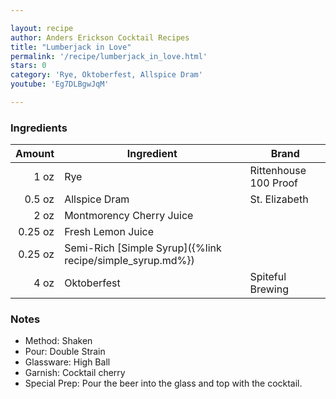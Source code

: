 ```yaml
---

layout: recipe
author: Anders Erickson Cocktail Recipes
title: "Lumberjack in Love"
permalink: '/recipe/lumberjack_in_love.html'
stars: 0
category: 'Rye, Oktoberfest, Allspice Dram'
youtube: 'Eg7DLBgwJqM'

---
```


### Ingredients

| Amount  | Ingredient               | Brand                    |
| ------: | --------------------------------------------------------- | --------------------- |
|    1 oz | Rye                                                       | Rittenhouse 100 Proof |
|  0.5 oz | Allspice Dram                                             | St. Elizabeth         |
|    2 oz | Montmorency Cherry Juice                                  |
| 0.25 oz | Fresh Lemon Juice                                         |
| 0.25 oz | Semi-Rich [Simple Syrup]({%link recipe/simple_syrup.md%}) |
|    4 oz | Oktoberfest                                               | Spiteful Brewing      |

### Notes

- Method: Shaken
- Pour: Double Strain
- Glassware: High Ball
- Garnish: Cocktail cherry
- Special Prep: Pour the beer into the glass and top with the cocktail.

